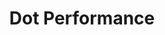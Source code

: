 ---
path: "/jobs/dot-performance"
title: "Dot Performance"
role: "Full Stack PHP Developer"
start: "August 2014"
finish: "December 2016"
url: "https://dotperformance.co.nz"
---